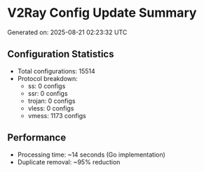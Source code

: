 # V2Ray Config Update Summary
Generated on: 2025-08-21 02:23:32 UTC

## Configuration Statistics
- Total configurations: 15514
- Protocol breakdown:
  - ss: 0 configs
  - ssr: 0 configs
  - trojan: 0 configs
  - vless: 0 configs
  - vmess: 1173 configs

## Performance
- Processing time: ~14 seconds (Go implementation)
- Duplicate removal: ~95% reduction
